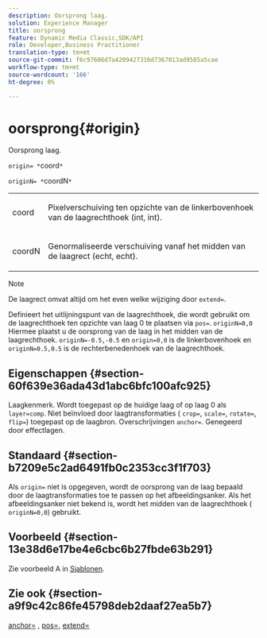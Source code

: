 ```yaml
---
description: Oorsprong laag.
solution: Experience Manager
title: oorsprong
feature: Dynamic Media Classic,SDK/API
role: Developer,Business Practitioner
translation-type: tm+mt
source-git-commit: f6c97606d7a4209427316d7367013ad9585a5cae
workflow-type: tm+mt
source-wordcount: '166'
ht-degree: 0%

---
```



# oorsprong{#origin}

Oorsprong laag.

`origin= *`coord`*`

`originN= *`coordN`*`

<table id="simpletable_A270FD92B1E841FE81F5AB300351FE01"> 
 <tr class="strow"> 
  <td class="stentry"> <p><span class="varname"> coord</span> </p></td> 
  <td class="stentry"> <p>Pixelverschuiving ten opzichte van de linkerbovenhoek van de laagrechthoek (int, int). </p></td> 
 </tr> 
 <tr class="strow"> 
  <td class="stentry"> <p><span class="varname"> coordN</span> </p></td> 
  <td class="stentry"> <p>Genormaliseerde verschuiving vanaf het midden van de laagrect (echt, echt). </p></td> 
 </tr> 
</table>

>[!NOTE]
>
>De laagrect omvat altijd om het even welke wijziging door `extend=`.

Definieert het uitlijningspunt van de laagrechthoek, die wordt gebruikt om de laagrechthoek ten opzichte van laag 0 te plaatsen via `pos=`. `originN=0,0` Hiermee plaatst u de oorsprong van de laag in het midden van de laagrechthoek. `originN=-0.5,-0.5` en  `origin=0,0` is de linkerbovenhoek en  `originN=0.5,0.5` is de rechterbenedenhoek van de laagrechthoek.

## Eigenschappen {#section-60f639e36ada43d1abc6bfc100afc925}

Laagkenmerk. Wordt toegepast op de huidige laag of op laag 0 als `layer=comp`. Niet beïnvloed door laagtransformaties ( `crop=`, `scale=`, `rotate=`, `flip=`) toegepast op de laagbron. Overschrijvingen `anchor=`. Genegeerd door effectlagen.

## Standaard {#section-b7209e5c2ad6491fb0c2353cc3f1f703}

Als `origin=` niet is opgegeven, wordt de oorsprong van de laag bepaald door de laagtransformaties toe te passen op het afbeeldingsanker. Als het afbeeldingsanker niet bekend is, wordt het midden van de laagrechthoek ( `originN=0,0`) gebruikt.

## Voorbeeld {#section-13e38d6e17be4e6cbc6b27fbde63b291}

Zie voorbeeld A in [Sjablonen](../../../../../is-api/http-ref/image-serving-api-ref/c-http-protocol-reference/c-templates/c-templates.md#concept-3cd2d2adae0e41b2979b9640244d4d3e).

## Zie ook {#section-a9f9c42c86fe45798deb2daaf27ea5b7}

[anchor=](../../../../../is-api/http-ref/image-serving-api-ref/c-http-protocol-reference/c-command-reference/r-anchor.md#reference-6661e548ab284b82828d8d94c8ddeb7c) ,  [pos=](../../../../../is-api/http-ref/image-serving-api-ref/c-http-protocol-reference/c-command-reference/r-pos.md#reference-65de948f4b404f1182b22119ca332143),  [extend=](../../../../../is-api/http-ref/image-serving-api-ref/c-http-protocol-reference/c-command-reference/r-extend.md#reference-7e9156beb285459d830e2d56782a74ac)
